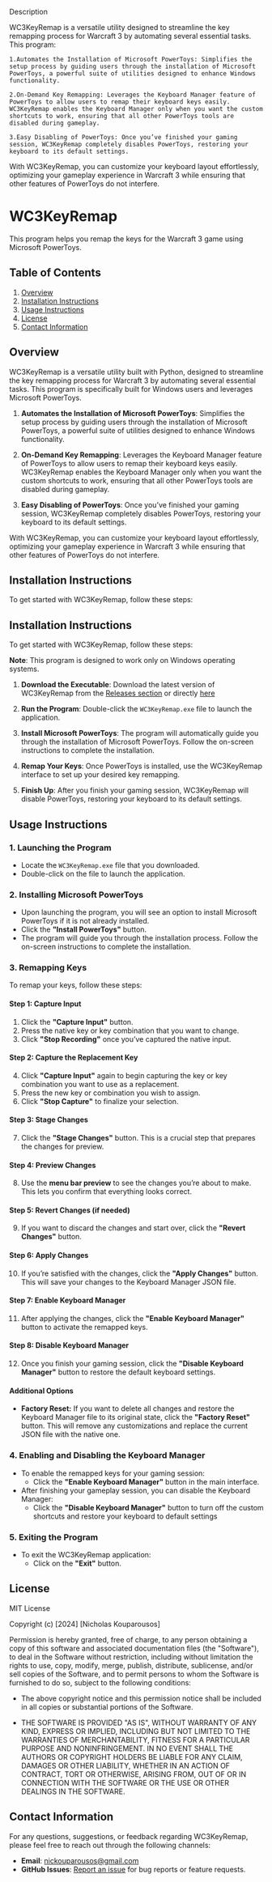 Description

WC3KeyRemap is a versatile utility designed to streamline the key remapping process for Warcraft 3 by automating several essential tasks. This program:

    1.Automates the Installation of Microsoft PowerToys: Simplifies the setup process by guiding users through the installation of Microsoft PowerToys, a powerful suite of utilities designed to enhance Windows functionality.

    2.On-Demand Key Remapping: Leverages the Keyboard Manager feature of PowerToys to allow users to remap their keyboard keys easily. WC3KeyRemap enables the Keyboard Manager only when you want the custom shortcuts to work, ensuring that all other PowerToys tools are disabled during gameplay.

    3.Easy Disabling of PowerToys: Once you’ve finished your gaming session, WC3KeyRemap completely disables PowerToys, restoring your keyboard to its default settings.

With WC3KeyRemap, you can customize your keyboard layout effortlessly, optimizing your gameplay experience in Warcraft 3 while ensuring that other features of PowerToys do not interfere.


# WC3KeyRemap



This program helps you remap the keys for the Warcraft 3 game using Microsoft PowerToys.

## Table of Contents

1. [Overview](#overview)
2. [Installation Instructions](#installation-instructions)
3. [Usage Instructions](#usage-instructions)
4. [License](#license)
5. [Contact Information](#contact-information)

## Overview

WC3KeyRemap is a versatile utility built with Python, designed to streamline the key remapping process for Warcraft 3 by automating several essential tasks. This program is specifically built for Windows users and leverages Microsoft PowerToys.

1. **Automates the Installation of Microsoft PowerToys**: Simplifies the setup process by guiding users through the installation of Microsoft PowerToys, a powerful suite of utilities designed to enhance Windows functionality.

2. **On-Demand Key Remapping**: Leverages the Keyboard Manager feature of PowerToys to allow users to remap their keyboard keys easily. WC3KeyRemap enables the Keyboard Manager only when you want the custom shortcuts to work, ensuring that all other PowerToys tools are disabled during gameplay.

3. **Easy Disabling of PowerToys**: Once you’ve finished your gaming session, WC3KeyRemap completely disables PowerToys, restoring your keyboard to its default settings.

With WC3KeyRemap, you can customize your keyboard layout effortlessly, optimizing your gameplay experience in Warcraft 3 while ensuring that other features of PowerToys do not interfere.


## Installation Instructions

To get started with WC3KeyRemap, follow these steps:

## Installation Instructions

To get started with WC3KeyRemap, follow these steps:

**Note**: This program is designed to work only on Windows operating systems.


1. **Download the Executable**: Download the latest version of WC3KeyRemap from the [Releases section](https://github.com/yourusername/WC3KeyRemap/releases/latest) or directly [here](https://github.com/yourusername/WC3KeyRemap/releases/download/v1.0.0/main.exe)

2. **Run the Program**: Double-click the `WC3KeyRemap.exe` file to launch the application. 

3. **Install Microsoft PowerToys**: The program will automatically guide you through the installation of Microsoft PowerToys. Follow the on-screen instructions to complete the installation.

4. **Remap Your Keys**: Once PowerToys is installed, use the WC3KeyRemap interface to set up your desired key remapping.

5. **Finish Up**: After you finish your gaming session, WC3KeyRemap will disable PowerToys, restoring your keyboard to its default settings.


## Usage Instructions

### 1. Launching the Program
- Locate the `WC3KeyRemap.exe` file that you downloaded.
- Double-click on the file to launch the application.

### 2. Installing Microsoft PowerToys
- Upon launching the program, you will see an option to install Microsoft PowerToys if it is not already installed.
- Click the **"Install PowerToys"** button.
- The program will guide you through the installation process. Follow the on-screen instructions to complete the installation.

### 3. Remapping Keys
To remap your keys, follow these steps:

#### Step 1: Capture Input
1. Click the **"Capture Input"** button.
2. Press the native key or key combination that you want to change.
3. Click **"Stop Recording"** once you’ve captured the native input.

#### Step 2: Capture the Replacement Key
4. Click **"Capture Input"** again to begin capturing the key or key combination you want to use as a replacement.
5. Press the new key or combination you wish to assign.
6. Click **"Stop Capture"** to finalize your selection.

#### Step 3: Stage Changes
7. Click the **"Stage Changes"** button. This is a crucial step that prepares the changes for preview.

#### Step 4: Preview Changes
8. Use the **menu bar preview** to see the changes you’re about to make. This lets you confirm that everything looks correct.

#### Step 5: Revert Changes (if needed)
9. If you want to discard the changes and start over, click the **"Revert Changes"** button.

#### Step 6: Apply Changes
10. If you’re satisfied with the changes, click the **"Apply Changes"** button. This will save your changes to the Keyboard Manager JSON file.

#### Step 7: Enable Keyboard Manager
11. After applying the changes, click the **"Enable Keyboard Manager"** button to activate the remapped keys.

#### Step 8: Disable Keyboard Manager
12. Once you finish your gaming session, click the **"Disable Keyboard Manager"** button to restore the default keyboard settings.

#### Additional Options
- **Factory Reset:** If you want to delete all changes and restore the Keyboard Manager file to its original state, click the **"Factory Reset"** button. This will remove any customizations and replace the current JSON file with the native one.

### 4. Enabling and Disabling the Keyboard Manager
- To enable the remapped keys for your gaming session:
  - Click the **"Enable Keyboard Manager"** button in the main interface.
- After finishing your gameplay session, you can disable the Keyboard Manager:
  - Click the **"Disable Keyboard Manager"** button to turn off the custom shortcuts and restore your keyboard to default settings

### 5. Exiting the Program
- To exit the WC3KeyRemap application:
  - Click on the **"Exit"** button.


## License
MIT License

Copyright (c) [2024] [Nicholas Kouparousos]

Permission is hereby granted, free of charge, to any person obtaining a copy of this software and associated documentation files (the "Software"), to deal in the Software without restriction, including without limitation the rights to use, copy, modify, merge, publish, distribute, sublicense, and/or sell copies of the Software, and to permit persons to whom the Software is furnished to do so, subject to the following conditions:

- The above copyright notice and this permission notice shall be included in all copies or substantial portions of the Software.

- THE SOFTWARE IS PROVIDED "AS IS", WITHOUT WARRANTY OF ANY KIND, EXPRESS OR IMPLIED, INCLUDING BUT NOT LIMITED TO THE WARRANTIES OF MERCHANTABILITY, FITNESS FOR A PARTICULAR PURPOSE AND NONINFRINGEMENT. IN NO EVENT SHALL THE AUTHORS OR COPYRIGHT HOLDERS BE LIABLE FOR ANY CLAIM, DAMAGES OR OTHER LIABILITY, WHETHER IN AN ACTION OF CONTRACT, TORT OR OTHERWISE, ARISING FROM, OUT OF OR IN CONNECTION WITH THE SOFTWARE OR THE USE OR OTHER DEALINGS IN THE SOFTWARE.


## Contact Information
For any questions, suggestions, or feedback regarding WC3KeyRemap, please feel free to reach out through the following channels:

- **Email**: nickouparousos@gmail.com
- **GitHub Issues**: [Report an issue](https://github.com/NicholasKoup/WC3KeyRemap/issues) for bug reports or feature requests.
